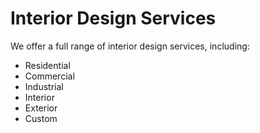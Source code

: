 # Interior Design Services

We offer a full range of interior design services, including:
- Residential
- Commercial
- Industrial
- Interior
- Exterior
- Custom